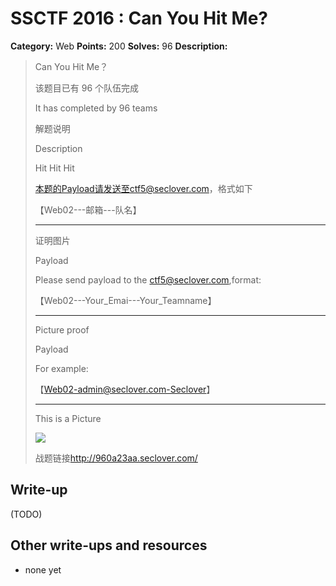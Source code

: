 # SSCTF 2016 : Can You Hit Me?

**Category:** Web
**Points:** 200
**Solves:** 96
**Description:**

> Can You Hit Me？
> 
> 该题目已有 96 个队伍完成
> 
> It has completed by 96 teams
> 
> 解题说明
> 
> Description
> 
> 
> Hit Hit Hit
> 
> 
> 本题的Payload请发送至ctf5@seclover.com，格式如下
> 
> 【Web02---邮箱---队名】
> 
> ---------------
> 
> 证明图片
> 
> Payload
> 
> 
> Please send payload to the ctf5@seclover.com,format:
> 
> 【Web02---Your_Emai---Your_Teamname】
> 
> -------------
> 
> Picture proof
> 
> Payload
> 
> 
> For example:
> 
> 【Web02-admin@seclover.com-Seclover】
> 
> ------------
> 
> This is a Picture
> 
> <img src=x onerror=xxxx>
> 
> 战题链接<http://960a23aa.seclover.com/>


## Write-up

(TODO)

## Other write-ups and resources

* none yet
